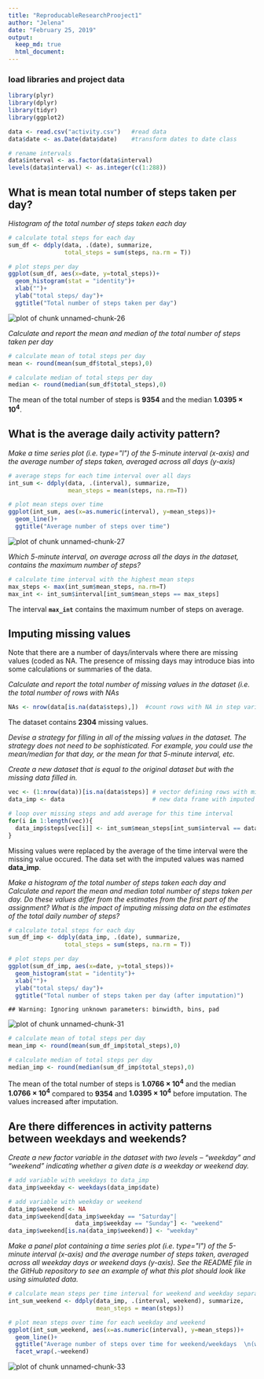 ```yaml
---
title: "ReproducableResearchProoject1"
author: "Jelena"
date: "February 25, 2019"
output: 
  keep_md: true
  html_document:
---
```






### load libraries and project data

```r
library(plyr)
library(dplyr)
library(tidyr)
library(ggplot2)

data <- read.csv("activity.csv")   #read data
data$date <- as.Date(data$date)    #transform dates to date class

# rename intervals
data$interval <- as.factor(data$interval)
levels(data$interval) <- as.integer(c(1:288))
```




## What is mean total number of steps taken per day?

*Histogram of the total number of steps taken each day*


```r
# calculate total steps for each day
sum_df <- ddply(data, .(date), summarize, 
                total_steps = sum(steps, na.rm = T))  

# plot steps per day
ggplot(sum_df, aes(x=date, y=total_steps))+
  geom_histogram(stat = "identity")+
  xlab("")+
  ylab("total steps/ day")+
  ggtitle("Total number of steps taken per day")
```

![plot of chunk unnamed-chunk-26](figure/unnamed-chunk-26-1.png)


*Calculate and report the mean and median of the total number of steps taken per day*

```r
# calculate mean of total steps per day
mean <- round(mean(sum_df$total_steps),0) 

# calculate median of total steps per day
median <- round(median(sum_df$total_steps),0)
```
The mean of the total number of steps is **9354** and the median **1.0395 &times; 10<sup>4</sup>**.



## What is the average daily activity pattern?
*Make a time series plot (i.e. type="l") of the 5-minute interval (x-axis) and the average number of steps taken, averaged across all days (y-axis)*

```r
# average steps for each time interval over all days
int_sum <- ddply(data, .(interval), summarize,
                 mean_steps = mean(steps, na.rm=T))

# plot mean steps over time
ggplot(int_sum, aes(x=as.numeric(interval), y=mean_steps))+
  geom_line()+
  ggtitle("Average number of steps over time")
```

![plot of chunk unnamed-chunk-27](figure/unnamed-chunk-27-1.png)

*Which 5-minute interval, on average across all the days in the dataset, contains the maximum number of steps?*

```r
# calculate time interval with the highest mean steps
max_steps <- max(int_sum$mean_steps, na.rm=T) 
max_int <- int_sum$interval[int_sum$mean_steps == max_steps]
```

The interval **`max_int`** contains the maximum number of steps on average. 



## Imputing missing values
Note that there are a number of days/intervals where there are missing values (coded as NA. The presence of missing days may introduce bias into some calculations or summaries of the data.

*Calculate and report the total number of missing values in the dataset (i.e. the total number of rows with NAs*

```r
NAs <- nrow(data[is.na(data$steps),])  #count rows with NA in step variable
```

The dataset contains **2304** missing values.

*Devise a strategy for filling in all of the missing values in the dataset. The strategy does not need to be sophisticated. For example, you could use the mean/median for that day, or the mean for that 5-minute interval, etc.*

*Create a new dataset that is equal to the original dataset but with the missing data filled in.*

```r
vec <- (1:nrow(data))[is.na(data$steps)] # vector defining rows with missing values
data_imp <- data                         # new data frame with imputed values

# loop over missing steps and add average for this time interval
for(i in 1:length(vec)){
  data_imp$steps[vec[i]] <- int_sum$mean_steps[int_sum$interval == data$interval[vec[i]]]
}
```
Missing values were replaced by the average of the time interval were the missing value occured. The data set with the imputed values was named **data_imp**.

*Make a histogram of the total number of steps taken each day and Calculate and report the mean and median total number of steps taken per day. Do these values differ from the estimates from the first part of the assignment? What is the impact of imputing missing data on the estimates of the total daily number of steps?*

```r
# calculate total steps for each day
sum_df_imp <- ddply(data_imp, .(date), summarize, 
                total_steps = sum(steps, na.rm = T))  

# plot steps per day
ggplot(sum_df_imp, aes(x=date, y=total_steps))+
  geom_histogram(stat = "identity")+
  xlab("")+
  ylab("total steps/ day")+
  ggtitle("Total number of steps taken per day (after imputation)")
```

```
## Warning: Ignoring unknown parameters: binwidth, bins, pad
```

![plot of chunk unnamed-chunk-31](figure/unnamed-chunk-31-1.png)

```r
# calculate mean of total steps per day
mean_imp <- round(mean(sum_df_imp$total_steps),0) 

# calculate median of total steps per day
median_imp <- round(median(sum_df_imp$total_steps),0)
```
The mean of the total number of steps is **1.0766 &times; 10<sup>4</sup>** and the median **1.0766 &times; 10<sup>4</sup>** compared to **9354** and  **1.0395 &times; 10<sup>4</sup>** before imputation. The values increased after imputation.

## Are there differences in activity patterns between weekdays and weekends?

*Create a new factor variable in the dataset with two levels – “weekday” and “weekend” indicating whether a given date is a weekday or weekend day.*


```r
# add variable with weekdays to data_imp
data_imp$weekday <- weekdays(data_imp$date)

# add variable with weekday or weekend
data_imp$weekend <- NA
data_imp$weekend[data_imp$weekday == "Saturday"| 
                   data_imp$weekday == "Sunday"] <- "weekend"
data_imp$weekend[is.na(data_imp$weekend)] <- "weekday"
```

*Make a panel plot containing a time series plot (i.e. type="l") of the 5-minute interval (x-axis) and the average number of steps taken, averaged across all weekday days or weekend days (y-axis). See the README file in the GitHub repository to see an example of what this plot should look like using simulated data.*

```r
# calculate mean steps per time interval for weekend and weekday separately
int_sum_weekend <- ddply(data_imp, .(interval, weekend), summarize,
                         mean_steps = mean(steps))

# plot mean steps over time for each weekday and weekend
ggplot(int_sum_weekend, aes(x=as.numeric(interval), y=mean_steps))+
  geom_line()+
  ggtitle("Average number of steps over time for weekend/weekdays  \n(with imputated values)")+
  facet_wrap(.~weekend)
```

![plot of chunk unnamed-chunk-33](figure/unnamed-chunk-33-1.png)

